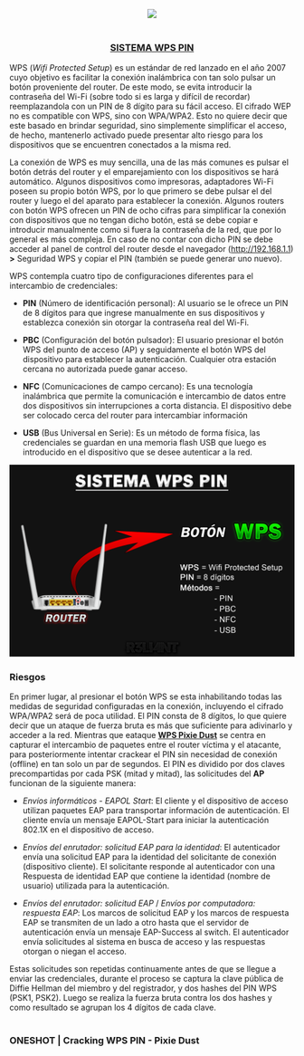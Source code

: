 <p align="center">
  <a href="https://github.com/DenverCoder1/readme-typing-svg"><img src="https://readme-typing-svg.herokuapp.com?font=Fira+Code&pause=1000&color=F70000&width=470&lines=Cracking+WPS+PIN+-+Ataque+Pixie+Dust"></a>
</p>

<h1 align="center"></h1>

<h3 align="center"><ins>SISTEMA WPS PIN</ins></h3>

WPS (_Wifi Protected Setup_) es un estándar de red lanzado en el año 2007 cuyo objetivo es facilitar la conexión inalámbrica con tan solo pulsar un botón proveniente del router. De este modo, se evita introducir la contraseña del Wi-Fi (sobre todo si es larga y difícil de recordar) reemplazandola con un PIN de 8 dígito para su fácil acceso. El cifrado WEP no es compatible con WPS, sino con WPA/WPA2. Esto no quiere decir que este basado en brindar seguridad, sino simplemente simplificar el acceso, de hecho, mantenerlo activado puede presentar alto riesgo para los dispositivos que se encuentren conectados a la misma red.

La conexión de WPS es muy sencilla, una de las más comunes es pulsar el botón detrás del router y el emparejamiento con los dispositivos se hará automático. Algunos dispositivos como impresoras, adaptadores Wi-Fi poseen su propio botón WPS, por lo que primero se debe pulsar el del router y luego el del aparato para establecer la conexión. Algunos routers con botón WPS ofrecen un PIN de ocho cifras para simplificar la conexión con dispositivos que no tengan dicho botón, está se debe copiar e introducir manualmente como si fuera la contraseña de la red, que por lo general es más compleja. En caso de no contar con dicho PIN se debe acceder al panel de control del router desde el navegador (http://192.168.1.1) **>** Seguridad WPS y copiar el PIN (también se puede generar uno nuevo).

WPS contempla cuatro tipo de configuraciones diferentes para el intercambio de credenciales:

- **PIN** (Número de identificación personal): Al usuario se le ofrece un PIN de 8 dígitos para que ingrese manualmente en sus dispositivos y establezca conexión sin otorgar la contraseña real del Wi-Fi.

- **PBC** (Configuración del botón pulsador): El usuario presionar el botón WPS del punto de acceso (AP) y seguidamente el botón WPS del dispositivo para establecer la autenticación. Cualquier otra estación cercana no autorizada puede ganar acceso.

- **NFC** (Comunicaciones de campo cercano): Es una tecnología inalámbrica que permite la comunicación e intercambio de datos entre dos dispositivos sin interrupciones a corta distancia. El dispositivo debe ser colocado cerca del router para intercambiar información

- **USB** (Bus Universal en Serie): Es un método de forma física, las credenciales se guardan en una memoria flash USB que luego es introducido en el dispositivo que se desee autenticar a la red.

<p align="center">
  <img src="https://github.com/R3LI4NT/articulos/blob/main/Redes/GNU-Linux/img/WPS_PIN.png">
</p>

### Riesgos

En primer lugar, al presionar el botón WPS se esta inhabilitando todas las medidas de seguridad configuradas en la conexión, incluyendo el cifrado WPA/WPA2 será de poca utilidad. El PIN consta de 8 dígitos, lo que quiere decir que un ataque de fuerza bruta es más que suficiente para adivinarlo y acceder a la red. Mientras que eataque <a href="https://www.wifi-libre.com/topic-57-pixie-dust-ataque-de-fuerza-bruta-offline-para-generar-el-pin-valido.html">**WPS Pixie Dust**</a> se centra en capturar el intercambio de paquetes entre el router víctima y el atacante, para posteriormente intentar crackear el PIN sin necesidad de conexión (offline) en tan solo un par de segundos. El PIN es dividido por dos claves precompartidas por cada PSK (mitad y mitad), las solicitudes del **AP** funcionan de la siguiente manera:

- _Envíos informáticos - EAPOL Start_: El cliente y el dispositivo de acceso utilizan paquetes EAP para transportar información de autenticación. El cliente envía un mensaje EAPOL-Start para iniciar la autenticación 802.1X en el dispositivo de acceso.

- _Envíos del enrutador: solicitud EAP para la identidad_: El autenticador envía una solicitud EAP para la identidad del solicitante de conexión (dispositivo cliente). El solicitante responde al autenticador con una Respuesta de identidad EAP que contiene la identidad (nombre de usuario) utilizada para la autenticación.

- _Envíos del enrutador: solicitud EAP_ / _Envíos por computadora: respuesta EAP_: Los marcos de solicitud EAP y los marcos de respuesta EAP se transmiten de un lado a otro hasta que el servidor de autenticación envía un mensaje EAP-Success al switch. El autenticador envía solicitudes al sistema en busca de acceso y las respuestas otorgan o niegan el acceso.

Estas solicitudes son repetidas continuamente antes de que se llegue a enviar las credenciales, durante el proceso se captura la clave pública de Diffie Hellman del miembro y del registrador, y dos hashes del PIN WPS (PSK1, PSK2). Luego se realiza la fuerza bruta contra los dos hashes y como resultado se agrupan los 4 dígitos de cada clave.

<h1 align="center"></h1>

### ONESHOT | Cracking WPS PIN - Pixie Dust
